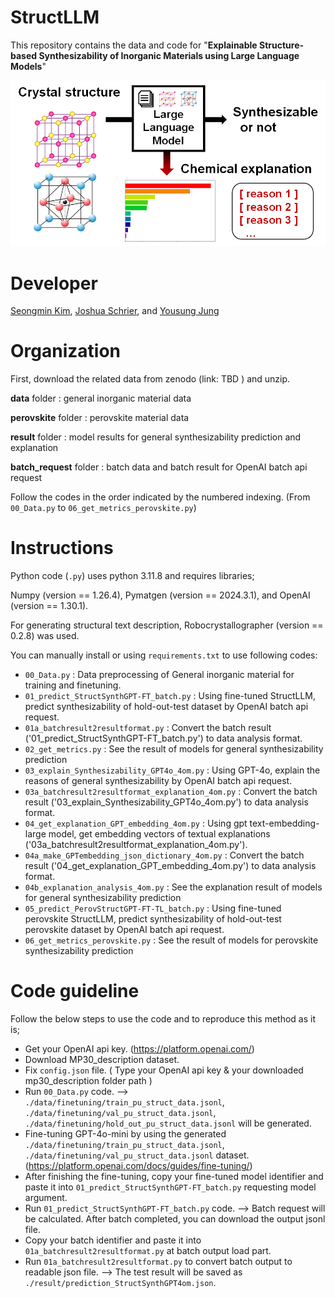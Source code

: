# StructLLM

This repository contains the data and code for "**Explainable Structure-based Synthesizability of Inorganic Materials using Large Language Models**"

![image](https://github.com/snu-micc/StructLLM/blob/main/TOC.png)


# Developer
[Seongmin Kim](https://scholar.google.com/citations?user=HXcbuWQAAAAJ&hl=en&oi=ao),  [Joshua Schrier](https://scholar.google.com/citations?user=zJC_7roAAAAJ&hl=en),  and  [Yousung Jung](https://scholar.google.com/citations?user=y8D-JCAAAAAJ&hl=en&oi=ao)

# Organization
First, download the related data from zenodo (link:   TBD   ) and unzip.

**data** folder : general inorganic material data

**perovskite** folder : perovskite material data

**result** folder : model results for general synthesizability prediction and explanation

**batch_request** folder : batch data and batch result for OpenAI batch api request

Follow the codes in the order indicated by the numbered indexing. (From `00_Data.py` to `06_get_metrics_perovskite.py`)


# Instructions

Python code (`.py`) uses python 3.11.8 and requires libraries;

Numpy (version == 1.26.4), Pymatgen (version == 2024.3.1), and OpenAI (version == 1.30.1).

For generating structural text description, Robocrystallographer (version == 0.2.8) was used.

You can manually install or using `requirements.txt` to use following codes:

- `00_Data.py` : Data preprocessing of General inorganic material for training and finetuning.
- `01_predict_StructSynthGPT-FT_batch.py` : Using fine-tuned StructLLM, predict synthesizability of hold-out-test dataset by OpenAI batch api request.
- `01a_batchresult2resultformat.py` : Convert the batch result ('01_predict_StructSynthGPT-FT_batch.py') to data analysis format.
- `02_get_metrics.py` : See the result of models for general synthesizability prediction
- `03_explain_Synthesizability_GPT4o_4om.py` : Using GPT-4o, explain the reasons of general synthesizability by OpenAI batch api request.
- `03a_batchresult2resultformat_explanation_4om.py` : Convert the batch result ('03_explain_Synthesizability_GPT4o_4om.py') to data analysis format.
- `04_get_explanation_GPT_embedding_4om.py` : Using gpt text-embedding-large model, get embedding vectors of textual explanations ('03a_batchresult2resultformat_explanation_4om.py').
- `04a_make_GPTembedding_json_dictionary_4om.py` : Convert the batch result ('04_get_explanation_GPT_embedding_4om.py') to data analysis format.
- `04b_explanation_analysis_4om.py` : See the explanation result of models for general synthesizability prediction
- `05_predict_PerovStructGPT-FT-TL_batch.py` : Using fine-tuned perovskite StructLLM, predict synthesizability of hold-out-test perovskite dataset by OpenAI batch api request.
- `06_get_metrics_perovskite.py` : See the result of models for perovskite synthesizability prediction


# Code guideline

Follow the below steps to use the code and to reproduce this method as it is;

- Get your OpenAI api key. (https://platform.openai.com/)
- Download MP30_description dataset.
- Fix `config.json` file. ( Type your OpenAI api key & your downloaded mp30_description folder path )
- Run `00_Data.py` code. --> `./data/finetuning/train_pu_struct_data.jsonl`, `./data/finetuning/val_pu_struct_data.jsonl`, `./data/finetuning/hold_out_pu_struct_data.jsonl` will be generated.
- Fine-tuning GPT-4o-mini by using the generated `./data/finetuning/train_pu_struct_data.jsonl`, `./data/finetuning/val_pu_struct_data.jsonl` dataset. (https://platform.openai.com/docs/guides/fine-tuning/)
- After finishing the fine-tuning, copy your fine-tuned model identifier and paste it into `01_predict_StructSynthGPT-FT_batch.py` requesting model argument.
- Run `01_predict_StructSynthGPT-FT_batch.py` code. --> Batch request will be calculated. After batch completed, you can download the output jsonl file.
- Copy your batch identifier and paste it into `01a_batchresult2resultformat.py` at batch output load part.
- Run `01a_batchresult2resultformat.py` to convert batch output to readable json file. --> The test result will be saved as `./result/prediction_StructSynthGPT4om.json`.





